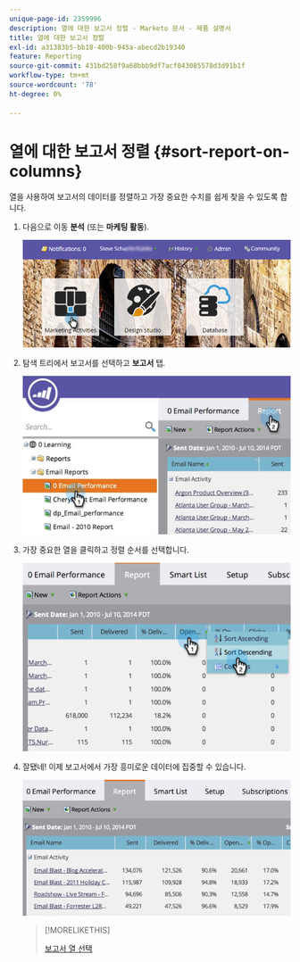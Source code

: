 ```yaml
---
unique-page-id: 2359996
description: 열에 대한 보고서 정렬 - Marketo 문서 - 제품 설명서
title: 열에 대한 보고서 정렬
exl-id: a31383b5-bb18-400b-945a-abecd2b19340
feature: Reporting
source-git-commit: 431bd258f9a68bbb9df7acf043085578d3d91b1f
workflow-type: tm+mt
source-wordcount: '78'
ht-degree: 0%

---
```


# 열에 대한 보고서 정렬 {#sort-report-on-columns}

열을 사용하여 보고서의 데이터를 정렬하고 가장 중요한 수치를 쉽게 찾을 수 있도록 합니다.

1. 다음으로 이동 **분석** (또는 **마케팅 활동**).

   ![](assets/login-marketing-activities.png)

1. 탐색 트리에서 보고서를 선택하고 **보고서** 탭.

   ![](assets/reports2.jpg)

1. 가장 중요한 열을 클릭하고 정렬 순서를 선택합니다.

   ![](assets/image2014-9-16-10-3a47-3a46.png)

1. 잘됐네! 이제 보고서에서 가장 흥미로운 데이터에 집중할 수 있습니다.

   ![](assets/image2014-9-16-10-3a47-3a50.png)

   >[!MORELIKETHIS]
   >
   >[보고서 열 선택](/help/marketo/product-docs/reporting/basic-reporting/editing-reports/select-report-columns.md)
